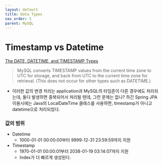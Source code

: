 ```yaml
---
layout: default
title: Data Types
nav_order: 1
parent: MySQL
---
```


# Timestamp vs Datetime

[The DATE, DATETIME, and TIMESTAMP Types](https://dev.mysql.com/doc/refman/8.0/en/datetime.html)

> MySQL converts TIMESTAMP values from the current time zone to UTC for storage, and back from UTC to the current time zone for retrieval. (This does not occur for other types such as DATETIME.) 

* 이러한 값의 변경 처리는 application과 MySQL의 타임존이 다른 경우에도 처리되는데, 둘다 발생하면 중복되어서 처리될 텐데, 그런 문제는 없나? 하긴 Spring JPA이용시에는 Java의 LocalDateTime 클래스를 사용하면, timestamp가 아니고 datetime으로 처리되었다.

### 값의 범위
* Datetime
  + 1000-01-01 00:00:00부터 9999-12-31 23:59:59까지 지원
* Timestamp
  + 1970-01-01 00:00:01부터 2038-01-19 03:14:07까지 지원
  + Index가 더 빠르게 생성된다.


